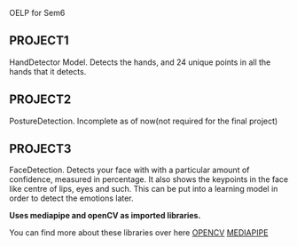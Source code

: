 OELP for Sem6

## PROJECT1 <br>

<p>HandDetector Model.
Detects the hands, and 24 unique points in all the hands that it detects.</p>

## PROJECT2<br>

<p>PostureDetection. Incomplete as of now(not required for the final project)</p>

## PROJECT3<br>

<p>FaceDetection. Detects your face with with a particular amount of confidence,
measured in percentage. It also shows the keypoints in the face like
centre of lips, eyes and such. This can be put into a learning model in order to
detect the emotions later.</p>

**Uses mediapipe and openCV as imported libraries.**

You can find more about these libraries over here
[OPENCV](https://opencv.org/)
[MEDIAPIPE](https://github.com/google/mediapipe)
